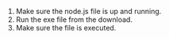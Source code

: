 1. Make sure the node.js file is up and running.
2. Run the exe file from the download.
3. Make sure the file is executed.